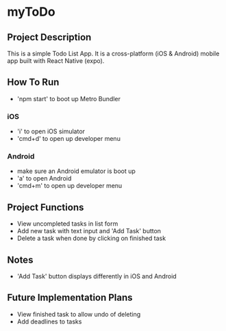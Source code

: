 # myToDo
## Project Description
This is a simple Todo List App. It is a cross-platform (iOS & Android) mobile app built with React Native (expo).

## How To Run
* 'npm start' to boot up Metro Bundler

### iOS
* 'i' to open iOS simulator
* 'cmd+d' to open up developer menu

### Android
* make sure an Android emulator is boot up
* 'a' to open Android
* 'cmd+m' to open up developer menu

## Project Functions
* View uncompleted tasks in list form
* Add new task with text input and 'Add Task' button
* Delete a task when done by clicking on finished task

## Notes
* 'Add Task' button displays differently in iOS and Android

## Future Implementation Plans
* View finished task to allow undo of deleting
* Add deadlines to tasks
